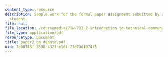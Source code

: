 ```yaml
---
content_type: resource
description: Sample work for the formal paper assignment submitted by an anonymous
  student.
file: null
file_location: /coursemedia/21w-732-2-introduction-to-technical-communication-ethics-in-science-and-technology-fall-2006/7d00748f3598432fe16f7fe73d1074f5_paper2_gm_debate.pdf
file_type: application/pdf
resourcetype: Document
title: paper2_gm_debate.pdf
uid: 7d00748f-3598-432f-e16f-7fe73d1074f5
---
```

